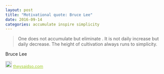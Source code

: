 ```yaml
---
layout: post
title: "Motivational quote: Bruce Lee"
date: 2016-09-14
categories: accumulate inspire simplicity
---
```

> One does not accumulate but eliminate .
It is not daily increase but daily
decrease. The height of cultivation
always runs to simplicity.

Bruce Lee

<span style="z-index:50;font-size:0.9em;"><img src="https://theysaidso.com/branding/theysaidso.png" height="20" width="20" alt="theysaidso.com"/><a href="https://theysaidso.com" title="Powered by quotes from theysaidso.com" style="color: #9fcc25; margin-left: 4px; vertical-align: middle;">theysaidso.com</a></span>
